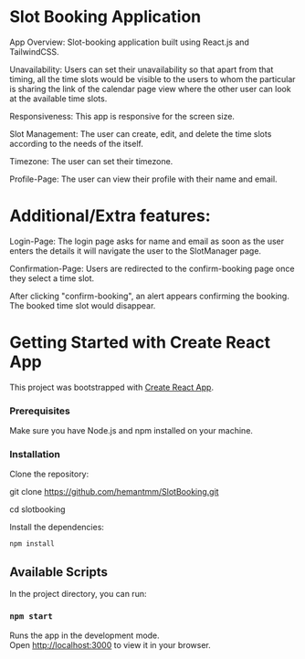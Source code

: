 # Slot Booking Application

App Overview: Slot-booking application built using React.js and TailwindCSS.

Unavailability: Users can set their unavailability so that apart from that timing, all the time slots would be visible to the users to whom the particular is sharing the link of the calendar page view where the other user can look at the available time slots.

Responsiveness: This app is responsive for the screen size.

Slot Management: The user can create, edit, and delete the time slots according to the needs of the itself.

Timezone: The user can set their timezone.

Profile-Page: The user can view their profile with their name and email.


# Additional/Extra features: 

Login-Page: The login page asks for name and email as soon as the user enters the details it will navigate the user to the SlotManager page.

Confirmation-Page: Users are redirected to the confirm-booking page once they select a time slot.

After clicking "confirm-booking", an alert appears confirming the booking. The booked time slot would disappear.



# Getting Started with Create React App

This project was bootstrapped with [Create React App](https://github.com/facebook/create-react-app).

### Prerequisites

Make sure you have Node.js and npm installed on your machine.

### Installation

 Clone the repository:
   
   git clone https://github.com/hemantmm/SlotBooking.git
   
   cd slotbooking

 Install the dependencies:
	
	npm install


## Available Scripts

In the project directory, you can run:

### `npm start`

Runs the app in the development mode.\
Open [http://localhost:3000](http://localhost:3000) to view it in your browser.

